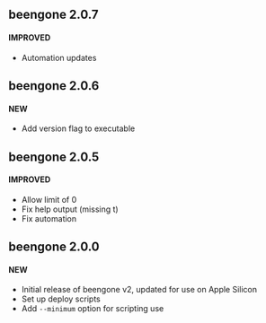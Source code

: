 ## beengone 2.0.7

#### IMPROVED

- Automation updates

## beengone 2.0.6

#### NEW

- Add version flag to executable

## beengone 2.0.5

#### IMPROVED

- Allow limit of 0
- Fix help output (missing t)
- Fix automation

## beengone 2.0.0

#### NEW

- Initial release of beengone v2, updated for use on Apple Silicon
- Set up deploy scripts
- Add `--minimum` option for scripting use
